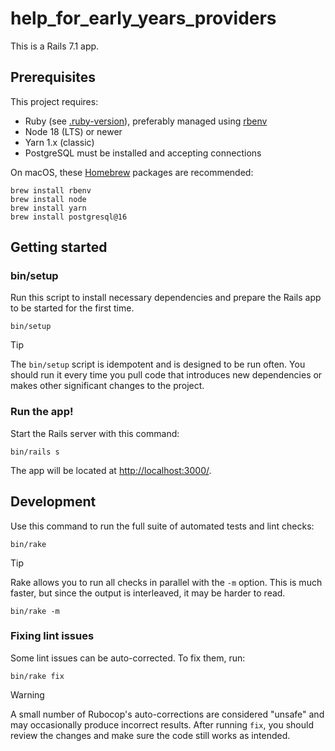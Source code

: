 # help_for_early_years_providers

This is a Rails 7.1 app.

## Prerequisites

This project requires:

- Ruby (see [.ruby-version](./.ruby-version)), preferably managed using [rbenv](https://github.com/rbenv/rbenv)
- Node 18 (LTS) or newer
- Yarn 1.x (classic)
- PostgreSQL must be installed and accepting connections

On macOS, these [Homebrew](http://brew.sh) packages are recommended:

```
brew install rbenv
brew install node
brew install yarn
brew install postgresql@16
```

## Getting started

### bin/setup

Run this script to install necessary dependencies and prepare the Rails app to be started for the first time.

```
bin/setup
```

> [!TIP]
> The `bin/setup` script is idempotent and is designed to be run often. You should run it every time you pull code that introduces new dependencies or makes other significant changes to the project.

### Run the app!

Start the Rails server with this command:

```
bin/rails s
```

The app will be located at <http://localhost:3000/>.

## Development

Use this command to run the full suite of automated tests and lint checks:

```
bin/rake
```

> [!TIP]
> Rake allows you to run all checks in parallel with the `-m` option. This is much faster, but since the output is interleaved, it may be harder to read.

```
bin/rake -m
```

### Fixing lint issues

Some lint issues can be auto-corrected. To fix them, run:

```
bin/rake fix
```

> [!WARNING]
> A small number of Rubocop's auto-corrections are considered "unsafe" and may
> occasionally produce incorrect results. After running `fix`, you should
> review the changes and make sure the code still works as intended.
